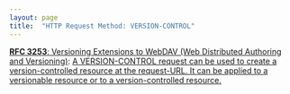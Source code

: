 ```yaml
---
layout: page
title:  "HTTP Request Method: VERSION-CONTROL"
---
```


[**RFC 3253**: Versioning Extensions to WebDAV (Web Distributed Authoring and Versioning)](/specs/IETF/RFC/3253 "This document specifies a set of methods, headers, and resource types that define the WebDAV (Web Distributed Authoring and Versioning) versioning extensions to the HTTP/1.1 protocol. WebDAV versioning will minimize the complexity of clients that are capable of interoperating with a variety of versioning repository managers, to facilitate widespread deployment of applications capable of utilizing the WebDAV Versioning services. WebDAV versioning includes automatic versioning for versioning-unaware clients, version history management, workspace management, baseline management, activity management, and URL namespace versioning."): [A VERSION-CONTROL request can be used to create a version-controlled resource at the request-URL. It can be applied to a versionable resource or to a version-controlled resource.](http://tools.ietf.org/html/rfc3253#section-3.5)

